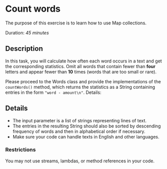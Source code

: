 # Count words
The purpose of this exercise is to learn how to use Map collections.


Duration: _45 minutes_



## Description

In this task, you will calculate how often each word occurs in a text and get the corresponding statistics. Omit all words that contain fewer than **four** letters and appear fewer than **10** times (words that are too small or rare).  

Please proceed to the Words class and provide the implementations of the `countWords()` method, which returns the statistics as a String containing entries in the form ` "word - amount\n" `. 
Details:
 


## Details
* The input parameter is a list of strings representing lines of text.  
* The entries in the resulting String should also be sorted by descending frequency of words    and then in alphabetical order if necessary.  
* Make sure your code can handle texts in English and other languages.   

### Restrictions
You may not use streams, lambdas, or method references in your code.
